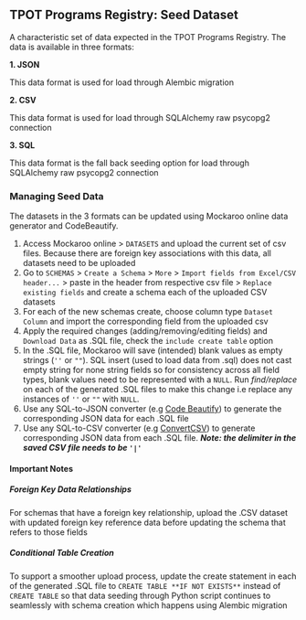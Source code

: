 ## TPOT Programs Registry: Seed Dataset

A characteristic set of data expected in the TPOT Programs Registry. The data is available in three formats:

**1. JSON**

This data format is used for load through Alembic migration

**2. CSV**

This data format is used for load through SQLAlchemy raw psycopg2 connection

**3. SQL**

This data format is the fall back seeding option for load through SQLAlchemy raw psycopg2 connection

### Managing Seed Data

The datasets in the 3 formats can be updated using Mockaroo online data generator and CodeBeautify.

1. Access Mockaroo online > `DATASETS` and upload the current set of csv files. Because there are foreign key associations with this data, all datasets need to be uploaded
2. Go to `SCHEMAS` > `Create a Schema` > `More` > `Import fields from Excel/CSV header...` > paste in the header from respective csv file > `Replace existing fields` and create a schema each of the uploaded CSV datasets
3. For each of the new schemas create, choose column type `Dataset Column` and import the corresponding field from the uploaded csv
4. Apply the required changes (adding/removing/editing fields) and `Download Data` as .SQL file, check the `include create table` option
5. In the .SQL file, Mockaroo will save (intended) blank values as empty strings (`''` or `""`). SQL insert (used to load data from .sql) does not cast empty string for none string fields so for consistency across all field types, blank values need to be represented with a `NULL`. Run _find/replace_ on each of the generated .SQL files to make this change i.e replace any instances of `''` or `""` with `NULL`.
6. Use any SQL-to-JSON converter (e.g [Code Beautify](https://codebeautify.org/sql-to-json-converter)) to generate the corresponding JSON data for each .SQL file
7. Use any SQL-to-CSV converter (e.g [ConvertCSV](http://www.convertcsv.com/sql-to-csv.htm#)) to generate corresponding JSON data from each .SQL file. **_Note: the delimiter in the saved CSV file needs to be `'|'`_**

#### Important Notes 

##### Foreign Key Data Relationships

For schemas that have a foreign key relationship, upload the .CSV dataset with updated foreign key reference data before updating the schema that refers to those fields

##### Conditional Table Creation

To support a smoother upload process, update the create statement in each of the generated .SQL file to `CREATE TABLE **IF NOT EXISTS**` instead of `CREATE TABLE` so that data seeding through Python script continues to seamlessly with schema creation which happens using Alembic migration




